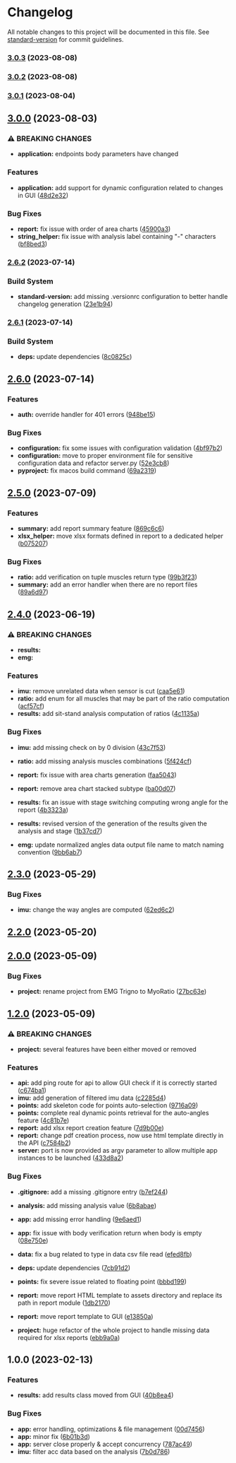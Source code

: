 # Changelog

All notable changes to this project will be documented in this file. See [standard-version](https://github.com/conventional-changelog/standard-version) for commit guidelines.

### [3.0.3](https://github.com/FlorentinTh/MyoRatio-API/compare/v3.0.2...v3.0.3) (2023-08-08)

### [3.0.2](https://github.com/FlorentinTh/MyoRatio-API/compare/v3.0.1...v3.0.2) (2023-08-08)

### [3.0.1](https://github.com/FlorentinTh/MyoRatio-API/compare/v3.0.0...v3.0.1) (2023-08-04)

## [3.0.0](https://github.com/FlorentinTh/MyoRatio-API/compare/v2.6.2...v3.0.0) (2023-08-03)


### ⚠ BREAKING CHANGES

* **application:** endpoints body parameters have changed

### Features

* **application:** add support for dynamic configuration related to changes in GUI ([48d2e32](https://github.com/FlorentinTh/MyoRatio-API/commit/48d2e32522f0204bdff9a0067cee33b8f327a997))


### Bug Fixes

* **report:** fix issue with order of area charts ([45900a3](https://github.com/FlorentinTh/MyoRatio-API/commit/45900a32ca580072ab3ab2acb14a0ba500352b80))
* **string_helper:** fix issue with analysis label containing "-" characters ([bf8bed3](https://github.com/FlorentinTh/MyoRatio-API/commit/bf8bed3760721c10a87cb889c3a900019953acc3))

### [2.6.2](https://github.com/FlorentinTh/MyoRatio-API/compare/v2.6.1...v2.6.2) (2023-07-14)


### Build System

* **standard-version:** add missing .versionrc configuration to better handle changelog generation ([23e1b94](https://github.com/FlorentinTh/MyoRatio-API/commit/23e1b947c8bd4aa7a09e5e9a55e62a666702faca))

### [2.6.1](https://github.com/FlorentinTh/MyoRatio-API/compare/v2.6.0...v2.6.1) (2023-07-14)


### Build System

* **deps:** update dependencies ([8c0825c](https://github.com/FlorentinTh/MyoRatio-API/commit/8c0825ce45214da9cfa6beaa60f967743587c8fc))

## [2.6.0](https://github.com/FlorentinTh/MyoRatio-API/compare/v2.5.0...v2.6.0) (2023-07-14)


### Features

* **auth:** override handler for 401 errors ([948be15](https://github.com/FlorentinTh/MyoRatio-API/commit/948be15c1a2d2e31ae905ec6244429c6fc462796))


### Bug Fixes

* **configuration:** fix some issues with configuration validation ([4bf97b2](https://github.com/FlorentinTh/MyoRatio-API/commit/4bf97b28f22a786118b6298ee7755d2c23169755))
* **configuration:** move to proper environment file for sensitive configuration data and refactor server.py ([52e3cb8](https://github.com/FlorentinTh/MyoRatio-API/commit/52e3cb8ee0d1c27c2c622ea0804923a8c458e2c6))
* **pyproject:** fix macos build command ([69a2319](https://github.com/FlorentinTh/MyoRatio-API/commit/69a231989f7d60f67d92a4f03603533fdbe9bd5a))

## [2.5.0](https://github.com/FlorentinTh/MyoRatio-API/compare/v2.4.0...v2.5.0) (2023-07-09)


### Features

* **summary:** add report summary feature ([869c6c6](https://github.com/FlorentinTh/MyoRatio-API/commit/869c6c65cd2096769d75c28a5dca80ca4639a6d1))
* **xlsx_helper:** move xlsx formats defined in report to a dedicated helper ([b075207](https://github.com/FlorentinTh/MyoRatio-API/commit/b075207a8d59fb8e7ccb783128f85ffad473cbac))


### Bug Fixes

* **ratio:** add verification on tuple muscles return type ([99b3f23](https://github.com/FlorentinTh/MyoRatio-API/commit/99b3f23edd008c484720cd2b95e483e319bf29ba))
* **summary:** add an error handler when there are no report files ([89a6d97](https://github.com/FlorentinTh/MyoRatio-API/commit/89a6d97db2440e2b8509579ff97c7da697f2b04f))

## [2.4.0](https://github.com/FlorentinTh/MyoRatio-API/compare/v2.3.0...v2.4.0) (2023-06-19)


### ⚠ BREAKING CHANGES

* **results:**
* **emg:**

### Features

* **imu:** remove unrelated data when sensor is cut ([caa5e61](https://github.com/FlorentinTh/MyoRatio-API/commit/caa5e61c483a0e7a50cd0b833171865648b1040a))
* **ratio:** add enum for all muscles that may be part of the ratio computation ([acf57cf](https://github.com/FlorentinTh/MyoRatio-API/commit/acf57cfd0373b93333e0b0e6a68264fb3f0f0acd))
* **results:** add sit-stand analysis computation of ratios ([4c1135a](https://github.com/FlorentinTh/MyoRatio-API/commit/4c1135a927d8b5d5db97a11a8bcc0ad0e549dbd1))


### Bug Fixes

* **imu:** add missing check on by 0 division ([43c7f53](https://github.com/FlorentinTh/MyoRatio-API/commit/43c7f538cb9e099d9883aede3e7e0ce0d0a62587))
* **ratio:** add missing analysis muscles combinations ([5f424cf](https://github.com/FlorentinTh/MyoRatio-API/commit/5f424cf6f4f4995e5213b74cb03d6f95c69e85e4))
* **report:** fix issue with area charts generation ([faa5043](https://github.com/FlorentinTh/MyoRatio-API/commit/faa50433d3f574862ef984febc8b2863eeb7548f))
* **report:** remove area chart stacked subtype ([ba00d07](https://github.com/FlorentinTh/MyoRatio-API/commit/ba00d076e3f7eadd6aac3653356697a733d698e8))
* **results:** fix an issue with stage switching computing wrong angle for the report ([4b3323a](https://github.com/FlorentinTh/MyoRatio-API/commit/4b3323a962e1c538463a5541d06238c754ad4251))
* **results:** revised version of the generation of the results given the analysis and stage ([1b37cd7](https://github.com/FlorentinTh/MyoRatio-API/commit/1b37cd7d894ff1d8a24e8e33bb80346a816c4e4c))


* **emg:** update normalized angles data output file name to match naming convention ([9bb6ab7](https://github.com/FlorentinTh/MyoRatio-API/commit/9bb6ab76f7a363efa9f28d8944008ccc6de4274c))

## [2.3.0](https://github.com/FlorentinTh/MyoRatio-API/compare/v2.2.0...v2.3.0) (2023-05-29)


### Bug Fixes

* **imu:** change the way angles are computed ([62ed6c2](https://github.com/FlorentinTh/MyoRatio-API/commit/62ed6c27db686dc1c070724483167cdc48766b4b))

## [2.2.0](https://github.com/FlorentinTh/MyoRatio-API/compare/v2.0.0...v2.2.0) (2023-05-20)

## [2.0.0](https://github.com/FlorentinTh/MyoRatio-API/compare/v1.2.0...v2.0.0) (2023-05-09)


### Bug Fixes

* **project:** rename project from EMG Trigno to MyoRatio ([27bc63e](https://github.com/FlorentinTh/MyoRatio-API/commit/27bc63e63999f0b9ae7415ed5e824833e1d16930))

## [1.2.0](https://github.com/FlorentinTh/EMG-Trigno-API/compare/v1.0.0...v1.2.0) (2023-05-09)


### ⚠ BREAKING CHANGES

* **project:** several features have been either moved or removed

### Features

* **api:** add ping route for api to allow GUI check if it is correctly started ([c674ba1](https://github.com/FlorentinTh/EMG-Trigno-API/commit/c674ba1613aadff322c226d0b8e995c383f77ab5))
* **imu:** add generation of filtered imu data ([c2285d4](https://github.com/FlorentinTh/EMG-Trigno-API/commit/c2285d41dcc826a903763da31e8c6f47e73eb1b4))
* **points:** add skeleton code for points auto-selection ([9716a09](https://github.com/FlorentinTh/EMG-Trigno-API/commit/9716a09d0e3dfc2dc639aceddcd841d17587b22d))
* **points:** complete real dynamic points retrieval for the auto-angles feature ([4c81b7e](https://github.com/FlorentinTh/EMG-Trigno-API/commit/4c81b7e3f8873b5e5b3c829147ee300f4b36341c))
* **report:** add xlsx report creation feature ([7d9b00e](https://github.com/FlorentinTh/EMG-Trigno-API/commit/7d9b00eea6da0fd4d1ec553dd24773f2c8825eaf))
* **report:** change pdf creation process, now use html template directly in the API ([c7584b2](https://github.com/FlorentinTh/EMG-Trigno-API/commit/c7584b290be338242a5eae94e33df6c00cecada4))
* **server:** port is now provided as argv parameter to allow multiple app instances to be launched ([433d8a2](https://github.com/FlorentinTh/EMG-Trigno-API/commit/433d8a26e26e95ca3d2371808b8a859acdb9d118))


### Bug Fixes

* **.gitignore:** add a missing .gitignore entry ([b7ef244](https://github.com/FlorentinTh/EMG-Trigno-API/commit/b7ef2441cab73eee4d093cdb8e892517274194ed))
* **analysis:** add missing analysis value ([6b8abae](https://github.com/FlorentinTh/EMG-Trigno-API/commit/6b8abaee62051309208aefbe07b4ebd4c30e6d51))
* **app:** add missing error handling ([9e6aed1](https://github.com/FlorentinTh/EMG-Trigno-API/commit/9e6aed12ca1e6bfa1020cef0e4751aa03a43d7ab))
* **app:** fix issue with body verification return when body is empty ([08e750e](https://github.com/FlorentinTh/EMG-Trigno-API/commit/08e750ec5f49f2c1d2bfa07e4399d8d162923cd8))
* **data:** fix a bug related to type in data csv file read ([efed8fb](https://github.com/FlorentinTh/EMG-Trigno-API/commit/efed8fb662723941712625705a37c2086a740ca6))
* **deps:** update dependencies ([7cb91d2](https://github.com/FlorentinTh/EMG-Trigno-API/commit/7cb91d270799fb08be1a7b49f5269806874373c3))
* **points:** fix severe issue related to floating point ([bbbd199](https://github.com/FlorentinTh/EMG-Trigno-API/commit/bbbd1996ae0b143000778e298018b9b4ce3a8150))
* **report:** move report HTML template to assets directory and replace its path in report module ([1db2170](https://github.com/FlorentinTh/EMG-Trigno-API/commit/1db2170bcac3c46b09a58e5197a33c95b1aa89c4))
* **report:** move report template to GUI ([e13850a](https://github.com/FlorentinTh/EMG-Trigno-API/commit/e13850a3f51dbab3e0c88f6e616a55b84fcb3810))


* **project:** huge refactor of the whole project to handle missing data required for xlsx reports ([ebb9a0a](https://github.com/FlorentinTh/EMG-Trigno-API/commit/ebb9a0a64b8ed9fd32fe0dd8c023d1bd5135ac5a))

## 1.0.0 (2023-02-13)


### Features

* **results:** add results class moved from GUI ([40b8ea4](https://github.com/FlorentinTh/EMG-Trigno-API/commit/40b8ea4c7594fff31f52c4ba5683faee30fa1a94))


### Bug Fixes

* **app:** error handling, optimizations & file management ([00d7456](https://github.com/FlorentinTh/EMG-Trigno-API/commit/00d7456a5f0e33543d48e385b9ff1a24ce2c716f))
* **app:** minor fix ([6b01b3d](https://github.com/FlorentinTh/EMG-Trigno-API/commit/6b01b3dd374b2aaa75c0044e013fc171038252d7))
* **app:** server close properly & accept concurrency ([787ac49](https://github.com/FlorentinTh/EMG-Trigno-API/commit/787ac491eec153692d9388b5b8bc52a6d42a49ba))
* **imu:** filter acc data based on the analysis ([7b0d786](https://github.com/FlorentinTh/EMG-Trigno-API/commit/7b0d7862a9be624ecd52e5878b951e4678305408))
